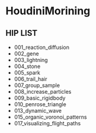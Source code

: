 # HoudiniMorining

## HIP LIST

- 001_reaction_diffusion
- 002_gene
- 003_lightning
- 004_stone
- 005_spark
- 006_trail_hair
- 007_group_sample
- 008_increase_particles
- 009_basic_rigidbody
- 010_penrose_triangle
- 013_dynamic_wave
- 015_organic_voronoi_patterns
- 017_visualizing_flight_paths